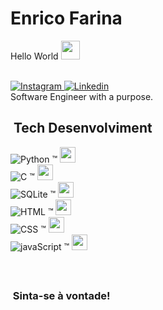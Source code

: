 <h1> Enrico Farina </h1>

Hello World <img src="https://raw.githubusercontent.com/kaueMarques/kaueMarques/master/hi.gif" width="30px">
<br></br>

<a href="https://www.instagram.com/enricofarina_1" target="_blank">
  <img src="https://img.shields.io/badge/-Instagram-05122A?style=flat&logo=instagram" alt="Instagram">
</a> 
<a href="https://www.linkedin.com/in/enrico-farina/" target="_blank">
  <img src="https://img.shields.io/badge/-Linkedin-05122A?style=flat&logo=linkedin" alt="Linkedin">
</a> <br> 
Software Engineer with a purpose.

## &nbsp;Tech Desenvolviment

![Python](https://img.shields.io/badge/-Python-05122A?style=flat&logo=Python)&nbsp;™ <img src="https://cdn-icons-png.flaticon.com/512/5069/5069411.png" width="25px"> <br>
![C](https://img.shields.io/badge/--05122A?style=flat&logo=C)&nbsp;™ <img src="https://cdn-icons-png.flaticon.com/512/5069/5069411.png" width="25px"> <br>
![SQLite](https://img.shields.io/badge/-SQLite-05122A?style=flat&logo=sqlite)&nbsp;™ <img src="https://cdn-icons-png.flaticon.com/512/5069/5069411.png" width="25px"> <br>
![HTML](https://img.shields.io/badge/-HTML-05122A?style=flat&logo=HTML5)&nbsp;™ <img src="https://cdn-icons-png.flaticon.com/512/5069/5069411.png" width="25px"> <br>
![CSS](https://img.shields.io/badge/-CSS-05122A?style=flat&logo=css)&nbsp;™ <img src="https://cdn-icons-png.flaticon.com/512/3247/3247956.png" width="25px"> <br>
![javaScript](https://img.shields.io/badge/-JavaScript-05122A?style=flat&logo=javascript)&nbsp;™ <img src="https://cdn-icons-png.flaticon.com/512/3247/3247956.png" width="25px"> <br>

<br>


##
<h3> &nbsp;Sinta-se à vontade!  </h3> 


<!---
Boni667/Boni667 is a ✨ special ✨ repository because its `README.md` (this file) appears on your GitHub profile.
You can click the Preview link to take a look at your changes.
--->
